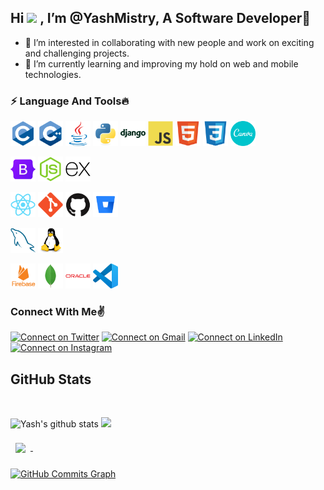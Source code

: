 ## Hi <img src="https://github.com/TheDudeThatCode/TheDudeThatCode/blob/master/Assets/Hi.gif" width="29px"> , I’m @YashMistry, A Software Developer🤎
- 👀 I’m interested in collaborating with new people and work on exciting and challenging projects.
- 🌱 I’m currently learning and improving my hold on web and mobile technologies.


### :zap: Language And Tools🔥

<p align="left">
  <code><img src="https://github.com/devicons/devicon/blob/master/icons/c/c-original.svg" alt="C" width="40" height="40"/></code>
  <code><img src="https://github.com/devicons/devicon/blob/master/icons/cplusplus/cplusplus-original.svg" alt="C++" width="40" height="40"/></code>
  <code><img src="https://github.com/devicons/devicon/blob/master/icons/java/java-original.svg" alt="Java" width="40" height="40"/></code> 
  <code><img src="https://github.com/devicons/devicon/blob/master/icons/python/python-original.svg" alt="python" width="40" height="40"/></code>  
   <code><img src="https://github.com/devicons/devicon/blob/master/icons/django/django-plain-wordmark.svg" alt="django" width="40" height="40"/></code> 
  <code><img src="https://github.com/devicons/devicon/blob/master/icons/javascript/javascript-original.svg" alt="JavaScript" width="40" height="40"/></code>
  <code><img src="https://github.com/devicons/devicon/blob/master/icons/html5/html5-original.svg" alt="html5" height="40"/></code> 
  <code><img src="https://github.com/devicons/devicon/blob/master/icons/css3/css3-original.svg" alt="css3" height="40"/></code>
  <code><img src="https://github.com/devicons/devicon/blob/master/icons/canva/canva-original.svg" alt="canva" height="40"/></code>
  
  
   <code><img src="https://github.com/devicons/devicon/blob/master/icons/bootstrap/bootstrap-original.svg" alt="bootstrap" width="40" height="40"/></code> 
  <code><img src="https://github.com/devicons/devicon/blob/master/icons/nodejs/nodejs-original.svg" alt="nodejs" width="40" height="40"/></code> 
  <code><img src="https://github.com/devicons/devicon/blob/master/icons/express/express-original.svg" alt="express" width="40" height="40"/></code> 
  
<code><img src="https://github.com/devicons/devicon/blob/master/icons/react/react-original.svg" alt="react" width="40" height="40"/></code> 
  <code><img src="https://github.com/devicons/devicon/blob/master/icons/git/git-original.svg" alt="git" width="40" height="40"/></code> 
  <code><img src="https://github.com/devicons/devicon/blob/master/icons/github/github-original.svg" alt="github" width="40" height="40"/></code>
  <code><img src="https://github.com/devicons/devicon/blob/master/icons/bitbucket/bitbucket-original.svg" alt="bitbucket" width="40" height="40"/></code>
  
  
  <code><img src="https://github.com/devicons/devicon/blob/master/icons/mysql/mysql-original.svg" alt="mysql" width="40" height="40"/></code>
  <code><img src="https://github.com/devicons/devicon/blob/master/icons/linux/linux-original.svg" alt="Linux" width="40" height="40"/></code>
  
  <code><img src="https://github.com/devicons/devicon/blob/master/icons/firebase/firebase-plain-wordmark.svg" alt="firebase" width="40" height="40"/></code>
  <code><img src="https://github.com/devicons/devicon/blob/master/icons/mongodb/mongodb-original.svg" alt="mongodb" width="40" height="40"/></code>
  <code><img src="https://github.com/devicons/devicon/blob/master/icons/oracle/oracle-original.svg" alt="oracle" width="40" height="40"/></code>
  <code><img src="https://github.com/devicons/devicon/blob/master/icons/vscode/vscode-original.svg" alt="vscode" width="40" height="40"/></code>
  
</p>

### Connect With Me✌️

[![Connect on Twitter](https://img.shields.io/badge/--Twitter?label=Twitter&logo=Twitter&style=social)](https://twitter.com/Yashms25)
[![Connect on Gmail](https://img.shields.io/badge/--Gmail?label=Gmail&logo=Gmail&style=social)](mailto:yashmistry614@gmail.com)
[![Connect on LinkedIn](https://img.shields.io/badge/--linkedin?label=LinkedIn&logo=LinkedIn&style=social)](https://www.linkedin.com/in/yash-mistry-a231a521a/)
[![Connect on Instagram](https://img.shields.io/badge/--Instagram?label=Instagram&logo=Instagram&style=social)](https://www.instagram.com/yashms25/)




## GitHub Stats

<br>

![Yash's github stats](https://github-readme-stats.vercel.app/api?username=yashms25&show_icons=true&hide_border=true)
<img width="48%" src="https://github-readme-streak-stats.herokuapp.com/?user=yashms25"/>

<a href="https://github.com/yashms25">
  <img align="center" style="margin:0.5rem;" src="https://github-readme-stats.vercel.app/api/top-langs/?username=yashms25&hide=html,css&title_color=ffffff&text_color=c9cacc&icon_color=4AB197&bg_color=1A2B34" />
</a>
<span>	&nbsp; 	&nbsp;</span>
<br>
<br>
<a href="http://www.github.com/yashms25"><img src="https://activity-graph.herokuapp.com/graph?username=yashms25&bg_color=1A2B34&color=ffffff&line=0891b2&point=ffffff&area_color=1c1917&area=true&hide_border=true&custom_title=GitHub%20Commits%20Graph" alt="GitHub Commits Graph" /></a>

<br>
<br>

<br/>


